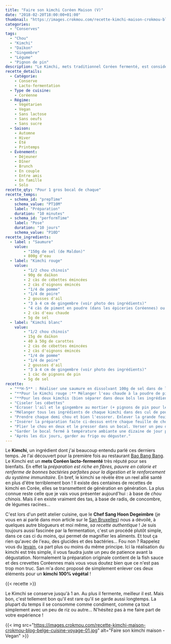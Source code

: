 ```yaml
---
title: "Faire son kimchi Coréen Maison (V)"
date: "2018-02-20T18:00:00+01:00"
thumbnail: "https://images.crokmou.com/recette-kimchi-maison-crokmou-blog-belge-cuisine-voyage-05.jpg"
categories:
  - "Conserves"
tags:
  - "Chou"
  - "Kimchi"
  - "Daïkon"
  - "Gingembre"
  - "Légume"
  - "Pignon de pin"
description: "Le Kimchi, mets traditionnel Coréen fermenté, est considéré comme un super aliment. La recette se transmet de génération en génération et par chance j'ai récemment appris à en faire avec le Chef Sang Hoon Degeimbre !"
recette_details:
  - Catégorie:
    - Conserve
    - Lacto-fermentation
  - Type de cuisine:
    - Coréenne
  - Régime:
    - Végétarien
    - Vegan
    - Sans lactose
    - Sans oeufs
    - Sans sucre
  - Saison:
    - Automne
    - Hiver
    - Été
    - Printemps
  - Évènement:
    - Déjeuner
    - Dîner
    - Brunch
    - En couple
    - Entre amis
    - En famille
    - Solo
recette_qty: "Pour 1 gros bocal de chaque"
recette_temps:
  - schema_id: "prepTime"
    schema_value: "PT10M"
    label: "Préparation"
    duration: "10 minutes"
  - schema_id: "performTime"
    label: "Pose"
    duration: "10 jours"
    schema_value: "P10D"
recette_ingredients:
  - label : "Saumure"
    value:
        - "150g de sel (de Maldon)"
        - 800g d'eau      
  - label: "Kimchi rouge"
    value:
        - "1/2 chou chinois"
        - 90g de daïkon
        - 2 càs de cébettes émincées
        - 2 càs d'oignons émincés
        - "1/4 de pomme"
        - "1/4 de poire"
        - 2 gousses d'ail
        - "3 à 4 cm de gingembre (voir photo des ingrédients)"
        - "4 càs de piment en poudre (dans les épiceries Coréennes) ou du Gochujang"
        - 2 càs d'eau chaude
        - 5g de sel
  - label: "Kimchi blanc"
    value:
        - "1/2 chou chinois"
        - 15g de daïkon
        - 40 à 50g de carottes
        - 2 càs de cébettes émincées
        - 2 càs d'oignons émincés
        - "1/4 de pomme"
        - "1/4 de poire"
        - 2 gousses d'ail
        - "3 à 4 cm de gingembre (voir photo des ingrédients)"
        - 1 càc de pignons de pin
        - 5g de sel
recette:
  - "**H-5** : Réaliser une saumure en dissolvant 100g de sel dans de l'eau. Y tremper les deux demi choux et saupoudrer avec le reste du sel. Laisser flétrir 5h environ"
  - "**Pour le Kimchi rouge :** Mélanger l'eau chaude à la poudre de piment pour faire gonfler"
  - "**Pour les deux kimchis (bien séparer dans deux bols les ingrédients pour l'un et pour l'autre):**  <center>![Faire son kimchi maison - Vegan](https://images.crokmou.com/recette-kimchi-maison-crokmou-blog-belge-cuisine-voyage-02.jpg)![Faire son kimchi maison - Vegan](https://images.crokmou.com/recette-kimchi-maison-crokmou-blog-belge-cuisine-voyage-03.jpg)</center> Tailler en julienne fine le daïkon, la carotte et les oignons"
  - "Ciseler les cébettes"
  - "Écraser l'ail et le gingembre au mortier (+ pignons de pin pour le kimchi blanc)"
  - "Mélanger tous les ingrédients de chaque kimchi dans des cul de poule puis ajouter ensuite la pomme et la poire préalablement râpées. Mélanger à nouveau"
  - "Prendre chaque demi chou et bien l'essorer. Enlever la grande feuille extérieure et réserver"
  - "Insérer la préparation faite ci-dessus entre chaque feuille de chou. Couper ensuite le 'cul' du chou qui est un peu trop croquant. Enrouler avec la grande feuille restante <center>![EXPLICATION DE L'IMAGE](https://images.crokmou.com/recette-kimchi-maison-crokmou-blog-belge-cuisine-voyage-04.jpg)</center>"
  - "Plier le chou en deux et le presser dans un bocal. Verser un peu de saumure par dessus pour garder le kimchi immergé"
  - "Garder le bocal fermé à température ambiante une dizaine de jour pour lancer la fermentation. Au bout de 2 ou 3 jours, il se peut qu'un peu de liquide s'échappe du bocal, on peut nettoyer l'exterieur du pot mais surtout ne pas l'ouvrir !"
  - "Après les dix jours, garder au frigo ou déguster."
---
```


Le **Kimchi**, un ingrédient dont j'ai beaucoup entendu parlé ces derniers temps. Je l'ai découvert pour la première fois au restaurant [Bao Bang Bang](https://crokmou.com/2017/11/bao-bang-bang-restaurant-taiwanais-a-bruxelles/). Le Kimchi est un **mets Coréen lacto-fermenté** très réputé pour ses bienfaits. En effet la *préparation est riche en fibres, pauvre en calorie et renferme de bonnes bactéries parfaites pour la digestion et le renforcement du système immunitaire*. En bref, le kimchi se révèle être un reel allié santé en plus d'être terriblement bon !
Il existe des centaines de recettes de kimchi en Corée, elles se transmettent de génération en génération. La plus connue reste celle que je vais vous présenter aujourd'hui : à base de *chou chinois*. Mais il en existe vraiment des tas, à base de radis, de concombre, de légumes racines...

C'est lors d'un petit atelier cuisine, que le **Chef Sang Hoon Degeimbre** (je vous en ai parlé dans mon article sur le [San Bruxelles](https://crokmou.com/2017/09/san-bol-experience-culinaire-vegan-bruxelles/)) nous a dévoilé, à quelques autre blogueurs et moi même, *sa recette authentique* ! Je suis toujours aussi fascinée par la fermentation, c'est un procédé plutôt simple, dans ce cas ci du moins, qui permet de magnifier les aliments. Et tout ça rien qu'avec de l'eau, des glucides et des bactéries... Fou non ? Rappelez vous du [levain](https://crokmou.com/2014/06/levain-fait-maison/), ca part plus ou moins du même principe.
Ici la réalisation du kimchi est très simple, il vous faudra juste un peu de patience avant la dégustation. Normalement la préparation originale contient de la fish sauce et des crevettes Coréennes mais vous vous doutez bien que ce n'est pas trop mon truc. San m'a donc proposé de simplement enlever ces deux éléments pour un **kimchi 100% végétal** !

{{< recette >}}

Le Kimchi se conserve jusqu'à 1 an. Au plus il fermente, meilleur il est. Mais bon, c'est tellement bon qu'il est rare qu'il se garde aussi longtemps. La plupart du temps il se consomme comme condiment, comme ça tout simplement avec un peu de riz ou autre... 
N'hésitez pas à me faire part de votre expérience ! 

{{< img src="https://images.crokmou.com/recette-kimchi-maison-crokmou-blog-belge-cuisine-voyage-01.jpg" alt="Faire son kimchi maison - Vegan" >}}
